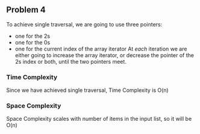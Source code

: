 ## Problem 4
To achieve single traversal, we are going to use three pointers: 
 - one for the 2s
 - one for the 0s 
 - one for the current index of the array iterator
At *each* iteration we are either going to increase the array iterator, or decrease the pointer of the 2s index or both, until the two pointers meet.
### Time Complexity
Since we have achieved single traversal, Time Complexity is O(n)
### Space Complexity
Space Complexity scales with number of items in the input list, so it will be O(n)